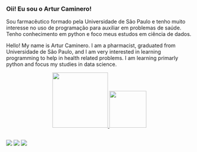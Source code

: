 ### Oii! Eu sou o Artur Caminero!

Sou farmacêutico formado pela Universidade de São Paulo e tenho muito interesse no uso de programação para auxiliar em problemas de saúde. Tenho conhecimento em python e foco meus estudos em ciência de dados.

Hello! My name is Artur Caminero. I am a pharmacist, graduated from Universidade de São Paulo, and I am very interested in learning programming to help in health related problems. I am learning primarly python and focus my studies in data science.

<div align="center">  
  <a href="https://github.com/arturcgs">  
  <img height="150em" src="https://github-readme-stats.vercel.app/api?username=arturcgs&show_icons=true&theme=gotham&include_all_commits=true&count_private=true"/>  
  <img height="100em" src="https://github-readme-stats.vercel.app/api/top-langs/?username=arturcgs&layout=compact&langs_count=7&theme=gotham&count_private=true"/> 
</div>

  ##
  
<div>  
  <a href="https://www.linkedin.com/in/artur-caminero-810b30141/" target="_blank"><img src="https://img.shields.io/badge/-LinkedIn-%230077B5?style=for-the-badge&logo=linkedin&logoColor=white" target="_blank"></a> 
  <a href = "mailto:arturcaminero@gmail.com"><img src="https://img.shields.io/badge/Gmail-D14836?style=for-the-badge&logo=gmail&logoColor=white" target="_blank"></a>  
  <a href="https://www.instagram.com/camineroartur/" target="_blank"><img src="https://img.shields.io/badge/-Instagram-%23E4405F?style=for-the-badge&logo=instagram&logoColor=white" target="_blank"></a> 	 
</div>
